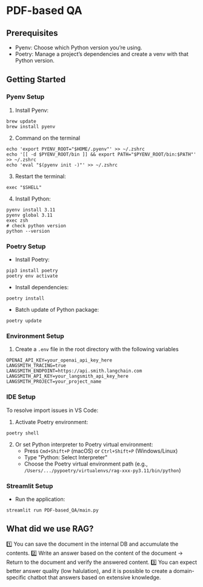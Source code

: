 # PDF-based QA

## Prerequisites

- Pyenv: Choose which Python version you’re using.
- Poetry: Manage a project’s dependencies and create a venv with that Python version.

## Getting Started

### Pyenv Setup

1. Install Pyenv:

```
brew update
brew install pyenv
```

2. Command on the terminal

```
echo 'export PYENV_ROOT="$HOME/.pyenv"' >> ~/.zshrc
echo '[[ -d $PYENV_ROOT/bin ]] && export PATH="$PYENV_ROOT/bin:$PATH"' >> ~/.zshrc
echo 'eval "$(pyenv init -)"' >> ~/.zshrc
```

3. Restart the terminal:

```
exec "$SHELL"
```

4. Install Python:

```
pyenv install 3.11
pyenv global 3.11
exec zsh
# check python version
python --version
```

### Poetry Setup

- Install Poetry:

```
pip3 install poetry
poetry env activate
```

- Install dependencies:

```
poetry install
```

- Batch update of Python package:

```
poetry update
```

### Environment Setup

1. Create a `.env` file in the root directory with the following variables

```
OPENAI_API_KEY=your_openai_api_key_here
LANGSMITH_TRACING=true
LANGSMITH_ENDPOINT=https://api.smith.langchain.com
LANGSMITH_API_KEY=your_langsmith_api_key_here
LANGSMITH_PROJECT=your_project_name
```

### IDE Setup

To resolve import issues in VS Code:

1. Activate Poetry environment:

```
poetry shell
```

2. Or set Python interpreter to Poetry virtual environment:
   - Press `Cmd+Shift+P` (macOS) or `Ctrl+Shift+P` (Windows/Linux)
   - Type "Python: Select Interpreter"
   - Choose the Poetry virtual environment path (e.g., `/Users/.../pypoetry/virtualenvs/rag-xxx-py3.11/bin/python`)

### Streamlit Setup

- Run the application:

```
streamlit run PDF-based_QA/main.py
```

## What did we use RAG?

1️⃣ You can save the document in the internal DB and accumulate the contents.
2️⃣ Write an answer based on the content of the document → Return to the document and verify the answered content.
3️⃣ You can expect better answer quality (low halulation), and it is possible to create a domain-specific chatbot that answers based on extensive knowledge.
